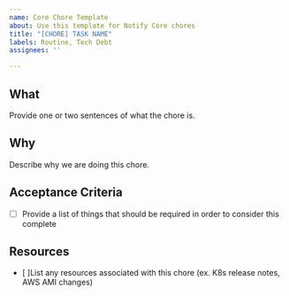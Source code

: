 ```yaml
---
name: Core Chore Template
about: Use this template for Notify Core chores
title: "[CHORE] TASK NAME"
labels: Routine, Tech Debt
assignees: ''

---
```


## What

Provide one or two sentences of what the chore is.

## Why

Describe why we are doing this chore.

## Acceptance Criteria

-[ ] Provide a list of things that should be required in order to consider this complete

## Resources

- [ ]List any resources associated with this chore (ex. K8s release notes, AWS AMI changes)
